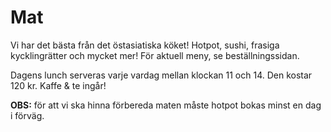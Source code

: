 # Mat

Vi har det bästa från det östasiatiska köket! Hotpot, sushi, frasiga
kycklingrätter och mycket mer! För aktuell meny, se beställningssidan.

Dagens lunch serveras varje vardag mellan klockan 11 och 14. Den kostar 120 kr.
Kaffe & te ingår!

**OBS:** för att vi ska hinna förbereda maten måste hotpot bokas minst en dag i
förväg.

